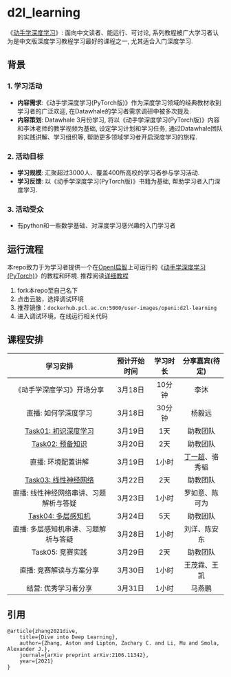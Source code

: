 # d2l_learning

《[动手学深度学习](https://github.com/d2l-ai/d2l-zh)》: 面向中文读者、能运行、可讨论, 系列教程被广大学习者认为是中文版深度学习教程学习最好的课程之一, 尤其适合入门深度学习. 

## 背景

### 1. 学习活动

* **内容需求**:《动手学深度学习(PyTorch版)》作为深度学习领域的经典教材收到学习者的广泛欢迎, 在Datawhale的学习者需求调研中被多次提及.
* **内容策划**: Datawhale 3月份学习, 将以《动手学深度学习(PyTorch版)》内容和李沐老师的教学视频为基础, 设定学习计划和学习任务, 通过Datawhale团队的实践讲解、学习组织等, 帮助更多领域学习者开启深度学习的旅程.  

### 2. 活动目标

* **学习规模**: 汇聚超过3000人、覆盖400所高校的学习者参与学习活动.
* **学习反馈**: 以《动手学深度学习(PyTorch版)》书籍为基础, 帮助学习者入门深度学习.

### 3. 活动受众

* 有python和一些数学基础、对深度学习感兴趣的入门学习者

## 运行流程

本repo致力于为学习者提供一个在[OpenI启智](https://openi.pcl.ac.cn/)上可运行的《[动手学深度学习(PyTorch)](https://github.com/d2l-ai/d2l-zh)》的教程和环境. 推荐阅读[详细教程](./Tutorials.md)

1. fork本repo至自己名下
2. 点击云脑，选择调试环境
3. 推荐镜像：`dockerhub.pcl.ac.cn:5000/user-images/openi:d2l-learning`
4. 进入调试环境，在线运行相关代码

## 课程安排

| 学习安排 | 预计开始时间 | 学习时长 | 分享嘉宾(待定) |
| :----------: | :----------: | :----------: | :----------: |
|《动手学深度学习》开场分享 | 3月18日 | 10分钟 | 李沐 |
| 直播: 如何学深度学习 | 3月18日 | 30分钟 | 杨毅远 | 
| [Task01: 初识深度学习](./d2l-zh-2.0.0/pytorch/chapter_introduction/) | 3月19日 | 1天 | 助教团队|
| [Task02: 预备知识](./d2l-zh-2.0.0/pytorch/chapter_preliminaries/) | 3月20日 | 2天 | 助教团队 |
| 直播: 环境配置讲解 | 3月19日 | 1小时 | [丁一超](https://openi.pcl.ac.cn/JeffDing)、骆秀韬 |
| [Task03: 线性神经网络](./d2l-zh-2.0.0/pytorch/chapter_linear-networks/) | 3月22日 | 2天 | 助教团队 |
| 直播: 线性神经网络串讲、习题解析与答疑 | 3月23日 | 1小时 | 罗如意、陈可为 |
| [Task04: 多层感知机](./d2l-zh-2.0.0/pytorch/chapter_multilayer-perceptrons/) | 3月24日 | 5天 | 助教团队 |
| 直播: 多层感知机串讲、习题解析与答疑 | 3月28日 | 1小时 | 刘洋、陈安东 |
| Task05: 竞赛实践 | 3月29日 | 2天 | 助教团队 |
| 直播: 竞赛解读与方案分享 | 3月30日 | 1小时 | 王茂霖、王凯 |
| 结营: 优秀学习者分享 | 3月31日 | 1小时 | 马燕鹏 |

## 引用

```
@article{zhang2021dive,
    title={Dive into Deep Learning},
    author={Zhang, Aston and Lipton, Zachary C. and Li, Mu and Smola, Alexander J.},
    journal={arXiv preprint arXiv:2106.11342},
    year={2021}
}
```
